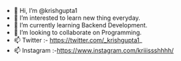 - 👋 Hi, I’m @krishgupta1
- 👀 I’m interested to learn new thing everyday.
- 🌱 I’m currently learning Backend Development.
- 💞️ I’m looking to collaborate on Programming.
- 📫 Twitter :- https://twitter.com/_krishgupta1_
- 📫 Instagram :-https://www.instagram.com/kriiissshhhh/

<!---
Krish11110/Krish11110 is a ✨ special ✨ repository because its `README.md` (this file) appears on your GitHub profile.
You can click the Preview link to take a look at your changes.
--->
